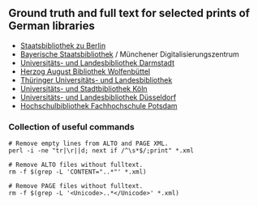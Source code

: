 ## Ground truth and full text for selected prints of German libraries

* [Staatsbibliothek zu Berlin](data/DE-1)
* [Bayerische Staatsbibliothek](data/DE-12) / Münchener Digitalisierungszentrum
* [Universitäts- und Landesbibliothek Darmstadt](data/DE-17)
* [Herzog August Bibliothek Wolfenbüttel](data/DE-23)
* [Thüringer Universitäts- und Landesbibliothek](data/DE-27)
* [Universitäts- und Stadtbibliothek Köln](data/DE-38)
* [Universitäts- und Landesbibliothek Düsseldorf](data/DE-61)
* [Hochschulbibliothek Fachhochschule Potsdam](data/DE-525)

### Collection of useful commands

```
# Remove empty lines from ALTO and PAGE XML.
perl -i -ne "tr|\r||d; next if /^\s*$/;print" *.xml

# Remove ALTO files without fulltext.
rm -f $(grep -L 'CONTENT="..*"' *.xml)

# Remove PAGE files without fulltext.
rm -f $(grep -L '<Unicode>..*</Unicode>' *.xml)
```
